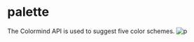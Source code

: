 # palette
The Colormind API is used to suggest five color schemes.
![p](https://user-images.githubusercontent.com/88243294/234229785-2d8a1c7b-ecaf-42c9-b3d0-feae0fd02479.gif)

